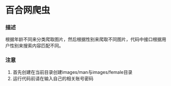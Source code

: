 # 百合网爬虫

### 描述

​	根据年龄不同来分类爬取图片，然后根据性别来爬取不同图片，代码中接口根据用户性别来搜索内容匹配不同。

### 注意

1. 首先创建在当前目录创建images/man与images/female目录
2. 运行代码前请在输入自己的相关账号密码

